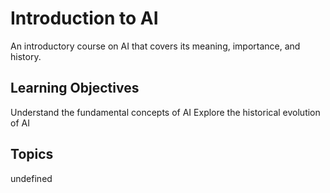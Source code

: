 # Introduction to AI

An introductory course on AI that covers its meaning, importance, and history.

## Learning Objectives
Understand the fundamental concepts of AI
Explore the historical evolution of AI

## Topics
undefined